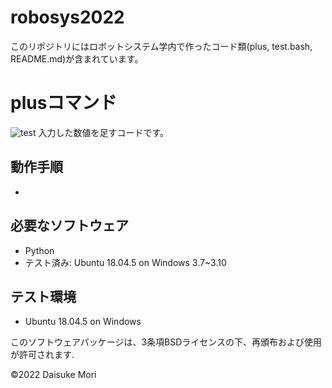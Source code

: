 # robosys2022
このリポジトリにはロボットシステム学内で作ったコード類(plus, test.bash, README.md)が含まれています。

# plusコマンド
![test](https://github.com/0111-daisuke/robosys2022/actions/workflows/test.yml/badge.svg)
入力した数値を足すコードです。

## 動作手順
* 

## 必要なソフトウェア
* Python
 * テスト済み: Ubuntu 18.04.5 on Windows 3.7~3.10

## テスト環境
* Ubuntu 18.04.5 on Windows

このソフトウェアパッケージは、3条項BSDライセンスの下、再頒布および使用が許可されます.

©2022 Daisuke Mori
